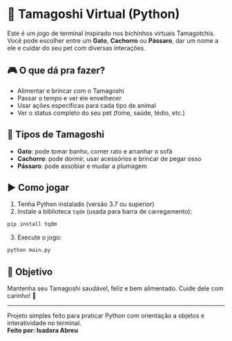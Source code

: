 
# 🐾 Tamagoshi Virtual (Python)

Este é um jogo de terminal inspirado nos bichinhos virtuais Tamagotchis.  
Você pode escolher entre um **Gato**, **Cachorro** ou **Pássaro**, dar um nome a ele e cuidar do seu pet com diversas interações.

## 🎮 O que dá pra fazer?

- Alimentar e brincar com o Tamagoshi
- Passar o tempo e ver ele envelhecer
- Usar ações específicas para cada tipo de animal
- Ver o status completo do seu pet (fome, saúde, tédio, etc.)

## 🐶 Tipos de Tamagoshi

- **Gato**: pode tomar banho, comer rato e arranhar o sofá
- **Cachorro**: pode dormir, usar acessórios e brincar de pegar osso
- **Pássaro**: pode assobiar e mudar a plumagem

## ▶️ Como jogar

1. Tenha Python instalado (versão 3.7 ou superior)
2. Instale a biblioteca `tqdm` (usada para barra de carregamento):

```bash
pip install tqdm
````

3. Execute o jogo:

```bash
python main.py
```

## 🧠 Objetivo

Mantenha seu Tamagoshi saudável, feliz e bem alimentado. Cuide dele com carinho! 💖

---

Projeto simples feito para praticar Python com orientação a objetos e interatividade no terminal.
<br>
**Feito por: Isadora Abreu**
